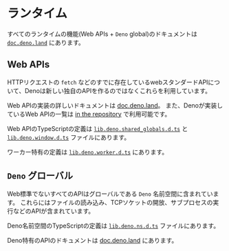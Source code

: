 <!-- # Runtime -->
# ランタイム

<!--
Documentation for all runtime functions (Web APIs + `Deno` global) can be found
on
[`doc.deno.land`](https://doc.deno.land/https/github.com/denoland/deno/releases/latest/download/lib.deno.d.ts).
-->
すべてのランタイムの機能(Web APIs + `Deno` global)のドキュメントは [`doc.deno.land`](https://doc.deno.land/https/github.com/denoland/deno/releases/latest/download/lib.deno.d.ts) にあります。

## Web APIs

<!--
For APIs where a web standard already exists, like `fetch` for HTTP requests,
Deno uses these rather than inventing a new proprietary API.
-->
HTTPリクエストの `fetch` などのすでに存在しているwebスタンダードAPIについて、Denoは新しい独自のAPIを作るのではなくこれらを利用しています。

<!--
The detailed documentation for implemented Web APIs can be found on
[doc.deno.land](https://doc.deno.land/https/raw.githubusercontent.com/denoland/deno/master/cli/js/lib.deno.shared_globals.d.ts).
Additionally, a full list of the Web APIs which Deno implements is also
available
[in the repository](https://github.com/denoland/deno/blob/master/cli/js/web/README.md).
-->
Web APIの実装の詳しいドキュメントは [doc.deno.land](https://doc.deno.land/https/raw.githubusercontent.com/denoland/deno/master/cli/js/lib.deno.shared_globals.d.ts)。
また、Denoが実装しているWeb APIの一覧は [in the repository](https://github.com/denoland/deno/blob/master/cli/js/web/README.md) で利用可能です。

<!--
The TypeScript definitions for the implemented web APIs can be found in the
[`lib.deno.shared_globals.d.ts`](https://github.com/denoland/deno/blob/master/cli/js/lib.deno.shared_globals.d.ts)
and
[`lib.deno.window.d.ts`](https://github.com/denoland/deno/blob/master/cli/js/lib.deno.window.d.ts)
files.
-->
Web APIのTypeScriptの定義は [`lib.deno.shared_globals.d.ts`](https://github.com/denoland/deno/blob/master/cli/js/lib.deno.shared_globals.d.ts) と [`lib.deno.window.d.ts`](https://github.com/denoland/deno/blob/master/cli/js/lib.deno.window.d.ts) ファイルにあります。

<!--
Definitions that are specific to workers can be found in the
[`lib.deno.worker.d.ts`](https://github.com/denoland/deno/blob/master/cli/js/lib.deno.worker.d.ts)
file.
-->
ワーカー特有の定義は [`lib.deno.worker.d.ts`](https://github.com/denoland/deno/blob/master/cli/js/lib.deno.worker.d.ts) にあります。

<!-- ## `Deno` global -->
## `Deno` グローバル

<!--
All APIs that are not web standard are contained in the global `Deno` namespace.
It has the APIs for reading from files, opening TCP sockets, and executing
subprocesses, etc.
-->
Web標準でないすべてのAPIはグローバルである `Deno` 名前空間に含まれています。
これらにはファイルの読み込み、TCPソケットの開放、サブプロセスの実行などのAPIが含まれています。

<!--
The TypeScript definitions for the Deno namespaces can be found in the
[`lib.deno.ns.d.ts`](https://github.com/denoland/deno/blob/master/cli/js/lib.deno.ns.d.ts)
file.
-->
Deno名前空間のTypeScriptの定義は [`lib.deno.ns.d.ts`](https://github.com/denoland/deno/blob/master/cli/js/lib.deno.ns.d.ts) ファイルにあります。

<!--
The documentation for all of the Deno specific APIs can be found on
[doc.deno.land](https://doc.deno.land/https/raw.githubusercontent.com/denoland/deno/master/cli/js/lib.deno.ns.d.ts).
-->
Deno特有のAPIのドキュメントは [doc.deno.land](https://doc.deno.land/https/raw.githubusercontent.com/denoland/deno/master/cli/js/lib.deno.ns.d.ts) にあります。
